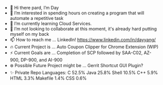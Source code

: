 - 👋 Hi there pard, I’m Day
- 👀 I’m interested in spending hours on creating a program that will automate a repetitive task
- 🌱 I’m currently learning Cloud Services.
- 💞️ I’m not looking to collaborate at this moment, it's already hard putting myself on my back
- 📫 How to reach me ... LinkedIn! https://www.linkedin.com/in/dayyang/
- 🔥 Current Project is ... Auto Coupon Clipper for Chrome Extension (WIP)
- ⚡ Current Goals are ... Completion of SCP followed by SAA-C02, AZ-900, DP-900, and AI-900
- ❄️ Possible Future Project might be ... Gerrit Shortcut GUI Plugin?
- ✨ Private Repo Languages:
C 52.5%
Java 25.8%
Shell 10.5%
C++ 5.9%
HTML 3.3%
Makefile 1.4%
CSS 0.6%

<!---
Veiam/Veiam is a ✨ special ✨ repository because its `README.md` (this file) appears on your GitHub profile.
You can click the Preview link to take a look at your changes.
--->
